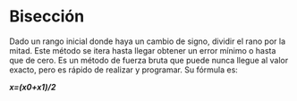 # Bisección

Dado un rango inicial donde haya un cambio de signo, dividir el rano por la mitad. Este método se itera hasta llegar obtener un error mínimo o hasta que de cero. Es un método de fuerza bruta que puede nunca llegue al valor exacto, pero es rápido de realizar y programar. Su fórmula es:

***x=(x0+x1)/2***




<!--stackedit_data:
eyJoaXN0b3J5IjpbMTY1NDc1MzIzOCwtNDExNzMxODY4LC03NT
U3NjQwNl19
-->